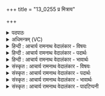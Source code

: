 +++
title = "13_0255 प्र मित्राय"

+++
<details><summary>पदपाठः</summary>

प्र꣢। मि꣣त्रा꣡य꣢। मि꣣। त्रा꣡य꣢꣯। प्र। अ꣣र्यम्णे꣢। स꣣च꣡थ्य꣢म्। ऋ꣣तावसो। ऋत। वसो। व꣣रूथ्ये꣢꣯। व꣡रु꣢꣯णे। छ꣡न्द्य꣢꣯म्। व꣡चः꣢꣯। स्तो꣣त्र꣢म्। रा꣡ज꣢꣯सु। गा꣣यत। २५५।
</details>

<details><summary>अधिमन्त्रम् (VC)</summary>

- मित्रावरुणादित्याः
- जमदग्निर्भार्गवः
- बृहती
- मध्यमः
- ऐन्द्रं काण्डम्
</details>

<details><summary>हिन्दी : आचार्य रामनाथ वेदालंकार - विषयः</summary>

अगले मन्त्र में यह कहा गया है कि इन्द्र के अतिरिक्त अन्य कौन-कौन गुण-वर्णन द्वारा स्तुति करने योग्य हैं। मन्त्र के देवता आदित्य अर्थात् अदिति के पुत्र मित्र, अर्यमा और वरुण हैं।
</details>

<details><summary>हिन्दी : आचार्य रामनाथ वेदालंकार - पदार्थः</summary>

पदार्थान्वयभाषाः -  प्रथम—वायु आदि के पक्ष में। हे (ऋतावसो) सत्यरूप धनवाले मानव ! तू (मित्राय) वायु के लिए, (अर्यम्णे) आदित्य के लिए और (वरुथ्ये) शरीर रूप गृह के लिए हितकर (वरुणे) अग्नि के लिए (सचथ्यम्) सेवनीय, (छन्द्यम्) छन्दोबद्ध (वचः) स्तुति-वचन को (प्र प्र) भली-भाँति गान कर, गान कर। हे भाइयो ! तुम भी (राजसु) उक्त शोभायमान वायु, आदित्य और अग्नि के सम्बन्ध में (स्तोत्रम्) स्तोत्र का (गायत) गान करो ॥ द्वितीय—प्राणों के पक्ष में। हे (ऋतावसो) प्राणायाम रूप यज्ञ को धन माननेवाले प्राणसाधक ! तू (मित्राय) पूरक प्राण के लिए, (अर्यम्णे) कुम्भक प्राण के लिए और (वरूथ्ये) शरीररूप गृह के हितकारी (वरुणाय) रेचक प्राण के सम्बन्ध में (सचथ्यम्) एक साथ मिलकर पढ़ने योग्य, (छन्द्यम्) छन्दोबद्ध (वचः) प्राण महिमापरक वचन का (प्र प्र) भली-भाँति उच्चारण कर। हे दूसरे प्राणसाधको ! तुम भी (राजसु) प्रदीप्त हुए पूर्वोक्त पूरक, कुम्भक एवं रेचक प्राणों के विषय में (स्तोत्रम्) प्राण का महत्त्व प्रतिपादित करनेवाले स्तोत्र का (गायत) गान करो ॥ प्राण का महत्त्व प्रतिपादन करनेवाले छन्दोबद्ध वेदमन्त्र अथर्व ११।४ में देखने चाहिए। जैसे अन्दर आनेवाले पूरक प्राण को हम अनुकूल करें, बाहर जानेवाले रेचक प्राण को अनुकूल करें आदि अथर्व० ११।४।८ ॥ तृतीय—राष्ट्र के पक्ष में। हे (ऋतावसो) राष्ट्रयज्ञ को धन माननेवाले राष्ट्रभक्त ! तू राजा रूप इन्द्र के साथ-साथ (मित्राय) देश-विदेश में मैत्री के सन्देश का प्रसार करनेवाले राज्याधिकारी के लिए, (अर्यम्णे) न्यायाध्यक्ष के लिए और (वरूथ्ये) सेना के लिए हितकारी (वरुणे) शत्रुनिवारक सेनाध्यक्ष के लिए (सचथ्यम्) सहगान के योग्य, (छन्द्यम्) छन्दोबद्ध गीत को (प्र प्र) भली-भाँति गा। हे दूसरे राष्ट्रभक्तो ! तुम भी (राजसु) पूर्वोक्त राज्याधिकारियों के विषय में (स्तोत्रम्) उन-उनके गुण वर्णन करनेवाले स्तोत्र को (गायत) गाओ ॥३॥ इस मन्त्र में श्लेषालङ्कार है ॥३॥
</details>

<details><summary>हिन्दी : आचार्य रामनाथ वेदालंकार - भावार्थः</summary>

भावार्थभाषाः -  परमात्मा की सृष्टि में जो वायु-सूर्य और अग्नि आदि, मनुष्य के शरीर में जो प्राण आदि और राष्ट्र में जो विभिन्न राज्याधिकारी हैं, उनके गुण-कर्मों का वर्णन करते हुए उनसे यथायोग्य लाभ सबको प्राप्त करने चाहिएँ ॥३॥
</details>

<details><summary>संस्कृत : आचार्य रामनाथ वेदालंकार - विषयः</summary>

इन्द्रातिरिक्तम् अन्ये के के गुणवर्णनेन स्तोतव्या इत्याह।
</details>

<details><summary>संस्कृत : आचार्य रामनाथ वेदालंकार - पदार्थः</summary>

पदार्थान्वयभाषाः -  प्रथमः—वाय्वादिपरः। हे (ऋतावसो) सत्यधन मानव ! पूर्वपदस्य दीर्घश्छान्दसः। त्वम् (मित्राय) वायवे। अयं वै वायुर्मित्रो योऽयं पवते। श० ६।५।७।१४। (अर्यम्णे२) आदित्याय। अर्यमा आदित्यः, अरीन् नियच्छति। निरु० ११।२३। असौ वाऽऽदित्योऽर्यमा। तै० सं० २।३।४।१। अपि च (वरूथ्ये) वरूथं शरीररूपं गृहम्, तस्मै हिताय। वरूथमिति गृहनाम। निघं० ३।४। (वरुणे) वरुणाय अग्नये। यो यै वरुणः, सोऽग्निः। श० ५।२।४।१३। वरूथ्ये, वरुणे इत्युभयत्र चतुर्थ्येकवचनस्य ‘सुपां सुलुक्’ अ० ७।१।३९ इति शे आदेशः। (सचथ्यम्) सेवनार्हम्। षच सेचने सेवने च। सचथः सेवनं, तदर्हम्। अर्हार्थे यत् प्रत्ययः। (छन्द्यम्३) छन्दोबद्धम् (वचः) स्तुतिवचनम् (प्र प्र) प्रगाय प्रगाय। पुनरुक्तिर्दाढ्यार्था। गायत इत्युत्तरत्र पाठात् ‘ऋतावसो’ इत्येकवचनानुसारेण ‘गाय’ इत्यूहनीयम्। हे भ्रातरः ! य़ूयमपि (राजसु) राजमानेषु पूर्वोक्तेषु मित्रार्यमवरुणेषु, तद्विषये इत्यर्थः, (स्तोत्रम्) स्तुतिवचनम् (गायत) गानविषयीकुरुत ॥ अथ द्वितीयः—प्राणपरः। हे (ऋतावसो४) ऋतं प्राणायामयज्ञ एव वसु धनं यस्य तादृश प्राणसाधक ! ऋतमिति यज्ञवाचकम् निरुक्ते प्रोक्तम्। ऋतस्य योगे यज्ञस्य योगे इति। निरु० ६।२२। त्वम् (मित्राय) पूरकप्राणाय। प्राणो मित्रम्। जै० उ० ३।३।६। (अर्यम्णे) कुम्भकप्राणाय। फुप्फुसयोः पूरितः यः अरीन् रुधिरे विद्यमानान् रोगकृमीन् नियच्छति तस्मै। किञ्च, (वरूथ्ये) शरीरगृहस्य हितकराय (वरुणे) वरुणाय रेचकप्राणाय। वारयति बहिर्निस्सारयति शरीरस्थानि मलानि यः स वरुणः। (सचथ्यम्) सह पठितुं योग्यम्। षच समवाये धातोर्बाहुलकादौणादिके ‘अथ’ प्रत्यये सचथः इति, तदर्हम्। (छन्द्यम्) छन्दोबद्धम् (वचः) प्राणमहिमात्मकं वचनम् (प्र प्र) प्रकर्षेण गाय उच्चारय। हे इतरे प्राणसाधकाः ! यूयमपि (राजसु) प्रदीप्तेषु पूर्वोक्तेषु पूरक-कुम्भक-रेचकेषु प्राणेषु, तद्विषये इत्यर्थः, (स्तोत्रम्) प्राणमहत्त्वप्रतिपादकं स्तोमम् (गायत) मानपूर्वकमुच्चारयत ॥ प्राणमहत्त्वप्रतिपादका मन्त्रा अथर्ववेदे ११।४ इत्यत्र द्रष्टव्याः। यथा—नम॑स्ते प्राण प्राण॒ते नमो॑ अस्त्वपान॒ते। प॒रा॒चीना॑य ते॒ नमः॑ प्रती॒चीनाय॑ ते॒ नमः॒ सर्व॑स्मै त इ॒दं नमः॑ ॥ अथ० ११।४।८ इत्यादिकम् ॥ अथ तृतीयः—राष्ट्रपरः। हे (ऋतावसो) ऋतं राष्ट्रयज्ञ एव वसु धनं यस्य तादृश राष्ट्रभक्त ! त्वम् इन्द्रेण सम्राजा सह (मित्राय) देशे विदेशे च मैत्रीसन्देशप्रसारकाय राज्याधिकारिणे, (अर्यम्णे) न्यायाध्यक्षाय५राज्याधिकारिणे, (वरूथ्ये) वरूथं सैन्यं तस्मै हिताय (वरुणे) शत्रुनिवारकाय सेनाध्यक्षाय च (सचथ्यम्) सहगानयोग्यम् (छन्द्यम्) छन्दोबद्धं गीतम् (प्र प्र) प्रकृष्टतया प्रगाय। हे इतरे राष्ट्रभक्ताः ! यूयमपि (राजसु) पूर्वोक्तानां राज्याधिकारिणां विषये (स्तोत्रम्) तत्तद्गुणवर्णनपरं स्तुतिगीतं (गायत) प्रोच्चारयत ॥३॥ अत्र श्लेषालङ्कारः ॥३॥
</details>

<details><summary>संस्कृत : आचार्य रामनाथ वेदालंकार - भावार्थः</summary>

भावार्थभाषाः -  परमात्मनः सृष्टौ ये वायुसूर्यवह्न्यादयः, मनुष्यस्य शरीरे ये प्राणादयः, राष्ट्रे च ये विभिन्ना राज्याधिकारिणः सन्ति तेषां गुणकर्मवर्णनपूर्वकं तेभ्यो यथायोग्यं लाभाः सर्वैः प्राप्तव्याः ॥३॥
</details>

<details><summary>संस्कृत : आचार्य रामनाथ वेदालंकार - पादटिप्पनी</summary>

टिप्पणी:   १. ऋ० ८।१०१।५ ‘वरूथ्ये’ इत्यत्र ‘वरूथ्यं’ इति पाठः। २. “य ऋच्छति नियच्छति आकर्षणेन पृथिव्यादीन् स सूर्यलोकः।” इति य० ३।३१ भाष्ये द०। ३. छन्दशब्देन स्तुतिरुच्यते, तस्यां स्तुतौ भवमित्यर्थः—इति वि०। कमनीयम्—इति भ०। यज्ञगृहभवम्, अभिप्रायानुसारं वा०—इति सा०। ४. ऋतावसो यज्ञधन—इति भ०, सा०। ५. द्रष्टव्यम् १८५ संख्यकस्य मन्त्रस्य भाष्यम्।
</details>